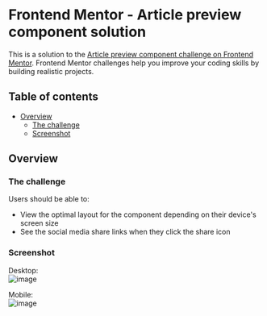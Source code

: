 # Frontend Mentor - Article preview component solution

This is a solution to the [Article preview component challenge on Frontend Mentor](https://www.frontendmentor.io/challenges/article-preview-component-dYBN_pYFT). Frontend Mentor challenges help you improve your coding skills by building realistic projects. 

## Table of contents

- [Overview](#overview)
  - [The challenge](#the-challenge)
  - [Screenshot](#screenshot)
  
## Overview

### The challenge

Users should be able to:

- View the optimal layout for the component depending on their device's screen size
- See the social media share links when they click the share icon

### Screenshot

Desktop:  
![image](https://user-images.githubusercontent.com/13519212/236897230-5e9671de-973c-4a37-85c4-c993607db3a3.png)

Mobile:  
![image](https://user-images.githubusercontent.com/13519212/236897329-add4344c-538c-4606-b50e-a7a288372135.png)
